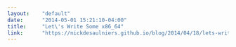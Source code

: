 ```yaml
---
layout:    "default"
date:      "2014-05-01 15:21:10-04:00"
title:     "Let\'s Write Some x86_64"
link:      "https://nickdesaulniers.github.io/blog/2014/04/18/lets-write-some-x86-64/"
---
```

